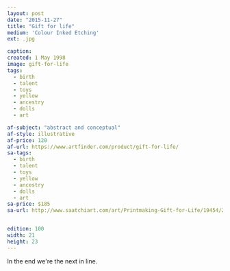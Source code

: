 ```yaml
---
layout: post
date: "2015-11-27"
title: "Gift for life"
medium: 'Colour Inked Etching'
ext: .jpg

caption:
created: 1 May 1998
image: gift-for-life
tags:
  - birth
  - talent
  - toys
  - yellow
  - ancestry
  - dolls
  - art

af-subject: "abstract and conceptual"
af-style: illustrative
af-price: 120
af-url: https://www.artfinder.com/product/gift-for-life/
sa-tags:
  - birth
  - talent
  - toys
  - yellow
  - ancestry
  - dolls
  - art
sa-price: $185
sa-url: http://www.saatchiart.com/art/Printmaking-Gift-for-Life/19454/2232322/view


edition: 100
width: 21
height: 23
---
```


In the end we're the next in line.
